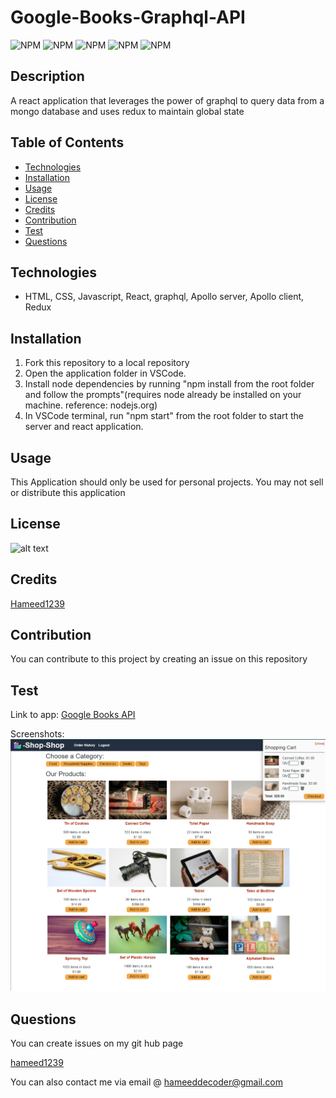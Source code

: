 # Google-Books-Graphql-API

![NPM](https://img.shields.io/badge/license-MIT-green) ![NPM](https://img.shields.io/github/followers/hameed1239?style=social) ![NPM](https://img.shields.io/github/languages/top/hameed1239/react-redux-shop-api) ![NPM](https://img.shields.io/github/languages/count/hameed1239/react-redux-shop-api) ![NPM](https://img.shields.io/website?down_color=red&down_message=offline&up_color=green&up_message=online&url=https%3A%2F%2Fredux-react-shop-hameed1239.herokuapp.com%2F)

## Description

A react application that leverages the power of graphql to query data from a mongo database and uses redux to maintain global state

## Table of Contents

* [Technologies](#technologies)
* [Installation](#installation)
* [Usage](#usage)
* [License](#license)
* [Credits](#credits)
* [Contribution](#contribution)
* [Test](#test)
* [Questions](#questions)

## Technologies

* HTML, CSS, Javascript, React, graphql, Apollo server, Apollo client, Redux

## Installation

1. Fork this repository to a local repository
2. Open the application folder in VSCode.
3. Install node dependencies by running "npm install from the root folder and follow the prompts"(requires node already be installed on your machine. reference: nodejs.org)
4. In VSCode terminal, run "npm start" from the root folder to start the server and react application.

## Usage

This Application should only be used for personal projects. You may not sell or distribute this application

## License

![alt text](https://img.shields.io/badge/license-MIT-blueviolet?style=for-the-badge&logo=appveyor "license badge")

## Credits

[Hameed1239](https://github.com/hameed1239)

## Contribution

You can contribute to this project by creating an issue on this repository

## Test

Link to app: [Google Books API](https://redux-react-shop-hameed1239.herokuapp.com/)

Screenshots:
![Screenshot](Capture.PNG)

## Questions

You can create issues on my git hub page

[hameed1239](https://github.com/hameed1239)

You can also contact me via email @ hameeddecoder@gmail.com
